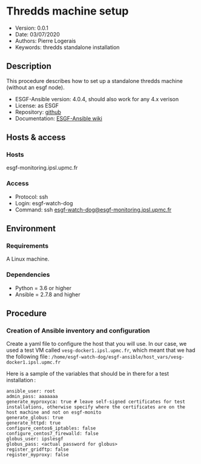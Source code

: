 Thredds machine setup
=========================

* Version: 0.0.1
* Date: 03/07/2020
* Authors: Pierre Logerais
* Keywords: thredds standalone installation

## Description

This procedure describes how to set up a standalone thredds machine (without an esgf node).

* ESGF-Ansible version: 4.0.4, should also work for any 4.x verison 
* License: as ESGF
* Repository: [github](https://github.com/ESGF/esgf-ansible)
* Documentation: [ESGF-Ansible wiki](https://esgf.github.io/esgf-ansible/)

## Hosts & access

### Hosts

esgf-monitoring.ipsl.upmc.fr

### Access

* Protocol: ssh
* Login: esgf-watch-dog
* Command: ssh esgf-watch-dog@esgf-monitoring.ipsl.upmc.fr

## Environment

### Requirements

A Linux machine.

### Dependencies

* Python = 3.6 or higher
* Ansible = 2.7.8 and higher

## Procedure

### Creation of Ansible inventory and configuration

Create a yaml file to configure the host that you will use. In our case, we used a test VM called `vesg-docker1.ipsl.upmc.fr`, which meant that we had the following file : `/home/esgf-watch-dog/esgf-ansible/host_vars/vesg-docker1.ipsl.upmc.fr`

Here is a sample of the variables that should be in there for a test installation :

```
ansible_user: root
admin_pass: aaaaaaa
generate_myproxyca: true # leave self-signed certificates for test installations, otherwise specify where the certificates are on the host machine and not on esgf-monito
generate_globus: true
generate_httpd: true
configure_centos6_iptables: false
configure_centos7_firewalld: false
globus_user: ipslesgf 
globus_pass: <actual password for globus>
register_gridftp: false
register_myproxy: false
```


